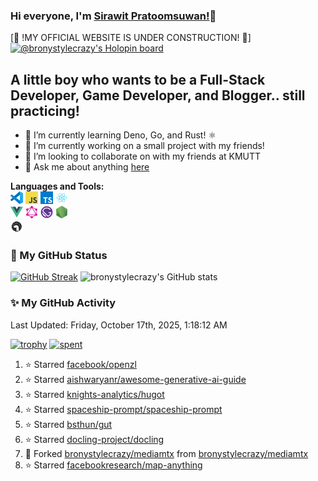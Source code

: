 ### Hi everyone, I'm [Sirawit Pratoomsuwan!](https://bronystylecrazy.github.io)👋
[🚧 !MY OFFICIAL WEBSITE IS UNDER CONSTRUCTION!  🚧]
[![@bronystylecrazy's Holopin board](https://holopin.io/api/user/board?user=bronystylecrazy)](https://holopin.io/@bronystylecrazy)
<!-- API:START www.devsirawit.com -->
## A little boy who wants to be a Full-Stack Developer, Game Developer, and Blogger.. still practicing!

- 🌱 I’m currently learning Deno, Go, and Rust! ⚛️
- 🔭 I’m currently working on a small project with my friends!
- 👯 I’m looking to collaborate on with my friends at KMUTT
- 💬 Ask me about anything [here](https://github.com/bronystylecrazy/bronystylecrazy/issues)

**Languages and Tools:**  
<code><img height="20" src="https://raw.githubusercontent.com/github/explore/80688e429a7d4ef2fca1e82350fe8e3517d3494d/topics/visual-studio-code/visual-studio-code.png"></code>
<code><img height="20" src="https://raw.githubusercontent.com/github/explore/80688e429a7d4ef2fca1e82350fe8e3517d3494d/topics/javascript/javascript.png"></code>
<code><img height="20" src="https://raw.githubusercontent.com/github/explore/80688e429a7d4ef2fca1e82350fe8e3517d3494d/topics/typescript/typescript.png"></code>
<code><img height="20" src="https://raw.githubusercontent.com/github/explore/80688e429a7d4ef2fca1e82350fe8e3517d3494d/topics/react/react.png"></code>
<code>
<img height="20" src="https://raw.githubusercontent.com/github/explore/80688e429a7d4ef2fca1e82350fe8e3517d3494d/topics/vue/vue.png"></code>
<code><img height="20" src="https://raw.githubusercontent.com/github/explore/5c058a388828bb5fde0bcafd4bc867b5bb3f26f3/topics/graphql/graphql.png"></code>
<code><img height="20" src="https://raw.githubusercontent.com/github/explore/e94815998e4e0713912fed477a1f346ec04c3da2/topics/gatsby/gatsby.png"></code>
<code><img height="20" src="https://raw.githubusercontent.com/github/explore/80688e429a7d4ef2fca1e82350fe8e3517d3494d/topics/nodejs/nodejs.png"></code>
<code>
<img height="20" src="https://raw.githubusercontent.com/github/explore/361e2821e2dea67711cde99c9c40ed357061cf27/topics/deno/deno.png"></code>    
<!-- API:END www.devsirawit.com -->

### 🎉 My GitHub Status
[![GitHub Streak](https://github-readme-streak-stats.herokuapp.com/?user=bronystylecrazy&theme=radical&hide_border=true)](https://git.io/streak-stats)
![bronystylecrazy's GitHub stats](https://github-readme-stats.vercel.app/api?username=bronystylecrazy&show_icons=true&theme=radical&hide_border=true)

### ✨ My GitHub Activity
<!--RECENT_ACTIVITY:last_update-->
Last Updated: Friday, October 17th, 2025, 1:18:12 AM
<!--RECENT_ACTIVITY:last_update_end-->
[![trophy](https://github-profile-trophy.vercel.app/?username=bronystylecrazy&theme=juicyfresh&no-frame=true&margin-w=10)](https://github.com/ryo-ma/github-profile-trophy)
[![spent](https://github-readme-stats.vercel.app/api/top-langs/?username=bronystylecrazy&hide_border=true&layout=compact&langs_count=10&exclude_repo=comp426,Redventures-Movie-Quotes&text_color=000&icon_color=fff&bg_color=0,52fa5a,4dfcff,c64dff&theme=graywhite)](https://github-readme-stats.vercel.app)
<!--RECENT_ACTIVITY:start-->
1. ⭐ Starred [facebook/openzl](https://github.com/facebook/openzl)
2. ⭐ Starred [aishwaryanr/awesome-generative-ai-guide](https://github.com/aishwaryanr/awesome-generative-ai-guide)
3. ⭐ Starred [knights-analytics/hugot](https://github.com/knights-analytics/hugot)
4. ⭐ Starred [spaceship-prompt/spaceship-prompt](https://github.com/spaceship-prompt/spaceship-prompt)
5. ⭐ Starred [bsthun/gut](https://github.com/bsthun/gut)
6. ⭐ Starred [docling-project/docling](https://github.com/docling-project/docling)
7. 🔱 Forked [bronystylecrazy/mediamtx](https://github.com/bronystylecrazy/mediamtx) from [bronystylecrazy/mediamtx](https://github.com/bronystylecrazy/mediamtx)
8. ⭐ Starred [facebookresearch/map-anything](https://github.com/facebookresearch/map-anything)
<!--RECENT_ACTIVITY:end-->

